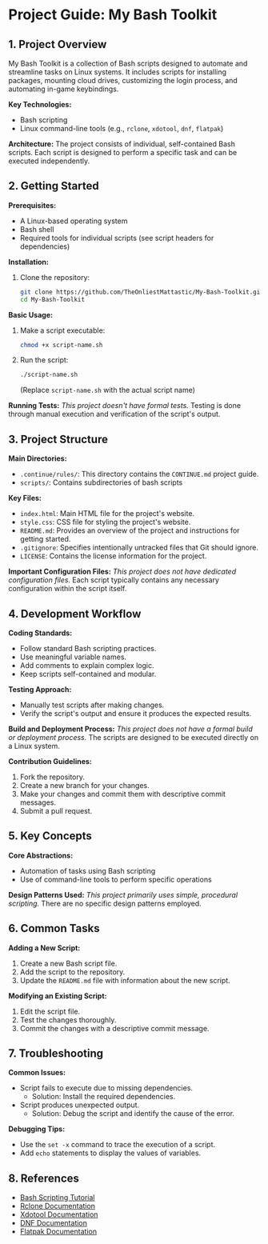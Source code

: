 # Project Guide: My Bash Toolkit

## 1. Project Overview

My Bash Toolkit is a collection of Bash scripts designed to automate and streamline tasks on Linux systems. It includes scripts for installing packages, mounting cloud drives, customizing the login process, and automating in-game keybindings.

**Key Technologies:**
- Bash scripting
- Linux command-line tools (e.g., `rclone`, `xdotool`, `dnf`, `flatpak`)

**Architecture:**
The project consists of individual, self-contained Bash scripts. Each script is designed to perform a specific task and can be executed independently.

## 2. Getting Started

**Prerequisites:**
- A Linux-based operating system
- Bash shell
- Required tools for individual scripts (see script headers for dependencies)

**Installation:**
1. Clone the repository:
   ```bash
   git clone https://github.com/TheOnliestMattastic/My-Bash-Toolkit.git
   cd My-Bash-Toolkit
   ```

**Basic Usage:**
1. Make a script executable:
   ```bash
   chmod +x script-name.sh
   ```
2. Run the script:
   ```bash
   ./script-name.sh
   ```
   (Replace `script-name.sh` with the actual script name)

**Running Tests:**
*This project doesn't have formal tests.* Testing is done through manual execution and verification of the script's output.

## 3. Project Structure

**Main Directories:**
- `.continue/rules/`: This directory contains the `CONTINUE.md` project guide.
- `scripts/`: Contains subdirectories of bash scripts

**Key Files:**
- `index.html`: Main HTML file for the project's website.
- `style.css`: CSS file for styling the project's website.
- `README.md`: Provides an overview of the project and instructions for getting started.
- `.gitignore`: Specifies intentionally untracked files that Git should ignore.
- `LICENSE`: Contains the license information for the project.

**Important Configuration Files:**
*This project does not have dedicated configuration files.* Each script typically contains any necessary configuration within the script itself.

## 4. Development Workflow

**Coding Standards:**
- Follow standard Bash scripting practices.
- Use meaningful variable names.
- Add comments to explain complex logic.
- Keep scripts self-contained and modular.

**Testing Approach:**
- Manually test scripts after making changes.
- Verify the script's output and ensure it produces the expected results.

**Build and Deployment Process:**
*This project does not have a formal build or deployment process.* The scripts are designed to be executed directly on a Linux system.

**Contribution Guidelines:**
1. Fork the repository.
2. Create a new branch for your changes.
3. Make your changes and commit them with descriptive commit messages.
4. Submit a pull request.

## 5. Key Concepts

**Core Abstractions:**
- Automation of tasks using Bash scripting
- Use of command-line tools to perform specific operations

**Design Patterns Used:**
*This project primarily uses simple, procedural scripting.* There are no specific design patterns employed.

## 6. Common Tasks

**Adding a New Script:**
1. Create a new Bash script file.
2. Add the script to the repository.
3. Update the `README.md` file with information about the new script.

**Modifying an Existing Script:**
1. Edit the script file.
2. Test the changes thoroughly.
3. Commit the changes with a descriptive commit message.

## 7. Troubleshooting

**Common Issues:**
- Script fails to execute due to missing dependencies.
  - Solution: Install the required dependencies.
- Script produces unexpected output.
  - Solution: Debug the script and identify the cause of the error.

**Debugging Tips:**
- Use the `set -x` command to trace the execution of a script.
- Add `echo` statements to display the values of variables.

## 8. References

- [Bash Scripting Tutorial](https://www.shellscript.sh/)
- [Rclone Documentation](https://rclone.org/)
- [Xdotool Documentation](https://github.com/jordansissel/xdotool)
- [DNF Documentation](https://docs.fedoraproject.org/en-US/quick-docs/dnf/)
- [Flatpak Documentation](https://flatpak.org/)

